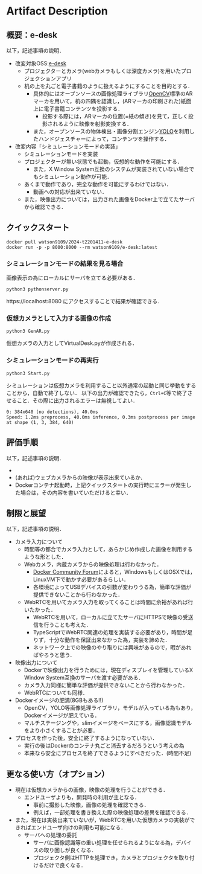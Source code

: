 # Artifact Description

## 概要：e-desk

以下，記述事項の説明．

* 改変対象OSS:[e-desk](https://github.com/ryusuke-m/e-desk)
  + プロジェクターとカメラ(webカメラもしくは深度カメラ)を用いたプロジェクションアプリ
  + 机の上を丸ごと電子書籍のように扱えるようにすることを目的とする．
    + 具体的にはオープンソースの画像処理ライブラリ[OpenCV](https://opencv.org)標準のARマーカを用いて，机の四隅を認識し，(ARマーカの印刷された)紙面上に電子書籍コンテンツを投影する．
      + 投影する際には，ARマーカの位置(=紙の傾き)を見て，正しく投影されるように映像を射影変換する．
    + また，オープンソースの物体検出・画像分割エンジン[YOLO](https://docs.ultralytics.com/ja)を利用したハンドジェスチャーによって，コンテンツを操作する．
* 改変内容「シミュレーションモードの実装」
  + シミュレーションモードを実装
  + プロジェクターが無い状態でも起動，仮想的な動作を可能にする．
    + また，X Window System互換のシステムが実装されていない場合でもシミュレーション動作が可能．
  + あくまで動作であり，完全な動作を可能にするわけではない．
    + 動画への対応が出来ていない．
  + また，映像出力については，出力された画像をDocker上で立てたサーバから確認できる．

## クイックスタート

```
docker pull watson9109/2024-t2201411-e-desk
docker run -p -p 8000:8000 --rm watson9109/e-desk:latest 
```

### シミュレーションモードの結果を見る場合
画像表示の為にローカルにサーバを立てる必要がある．
```
python3 pythonserver.py
```
https://localhost:8080 にアクセスすることで結果が確認できる．

### 仮想カメラとして入力する画像の作成
```
python3 GenAR.py
```
仮想カメラの入力としてVirtualDesk.pyが作成される．

### シミュレーションモードの再実行
```
python3 Start.py
```

シミュレーションは仮想カメラを利用すること以外通常の起動と同じ挙動をすることから，自動で終了しない．
以下の出力が確認できたら，`Ctrl+C`等で終了させること．その際に出力されるエラーは無視してよい．

```
0: 384x640 (no detections), 40.0ms
Speed: 1.2ms preprocess, 40.0ms inference, 0.3ms postprocess per image at shape (1, 3, 384, 640)
```

## 評価手順

以下，記述事項の説明．

* 
* (あれば)ウェブカメラからの映像が表示出来ているか．
* Dockerコンテナ起動時，上記クイックスタートの実行時にエラーが発生した場合は，その内容を書いていただけると幸い．

## 制限と展望

以下，記述事項の説明．
* カメラ入力について
  * 時間等の都合でカメラ入力として，あらかじめ作成した画像を利用するような形とした．
  * Webカメラ，内蔵カメラからの映像処理は行わなかった．
    + [Docker Community Forum](https://forums.docker.com/t/how-to-use-a-host-usb-device-in-a-container-in-docker-desktop/138905)によると，WindowsもしくはOSXでは，LinuxVM下で動かす必要があるらしい．
    + 各環境によってUSBデバイスの引数が変わりうる為，簡単な評価が提供できないことから行わなかった．
  * WebRTCを用いてカメラ入力を取ってくることは時間に余裕があれば行いたかった．
    + WebRTCを用いて，ローカルに立てたサーバにHTTPSで映像の受送信を行うことも考えた．
    + TypeScriptでWebRTC関連の処理を実装する必要があり，時間が足りず，十分な動作を保証出来なかった為，実装を諦めた．
    + ネットワーク上での映像のやり取りには興味があるので，暇があればやろうと思う．
* 映像出力について
  * Dockerで映像出力を行うためには，現在ディスプレイを管理しているX Window System互換のサーバを渡す必要がある．
  * カメラ入力同様に簡単な評価が提供できないことから行わなかった．
  * WebRTCについても同様．  
* Dockerイメージの肥満(8GBもある!!)
  + OpenCV，YOLO等画像処理ライブラリ，モデルが入っている為もあり，Dockerイメージが肥えている．
  + マルチステージングや，slimイメージをベースにする，画像認識モデルをより小さくすることが必要．
* プロセスを作った後，安全に終了するようになっていない．
  + 実行の後はDockerのコンテナ丸ごと消去するだろうという考えの為
  + 本来なら安全にプロセスを終了できるようにすべきだった．(時間不足)
## 更なる使い方（オプション）

* 現在は仮想カメラからの画像，映像の処理を行うことができる．
  * エンドユーザよりも，開発時の利用が主となる．
    * 事前に撮影した映像，画像の処理を確認できる．
    * 例えば，一部処理を書き換えた際の映像処理の差異を確認できる．
* また，現在は実装出来ていないが，WebRTCを用いた仮想カメラの実装ができればエンドユーザ向けの利用も可能になる．
  * サーバへの処理の委託
    * サーバに画像認識等の重い処理を任せられるようになる為，デバイスの取り回しが良くなる．
    * プロジェクタ側はHTTPを処理でき，カメラとプロジェクタを取り付けるだけで良くなる．